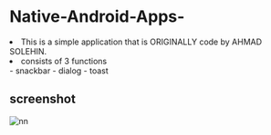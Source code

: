 # Native-Android-Apps-

<li> This is a simple application that is ORIGINALLY code by AHMAD SOLEHIN. </li>
<li> consists of 3 functions </li>
- snackbar 
- dialog 
- toast

## screenshot 

![nn](https://user-images.githubusercontent.com/12325386/32206186-97f24d70-be2e-11e7-9079-20f8eb97bba1.JPG)
